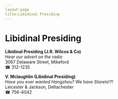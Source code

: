 ```yaml
---
layout:page
title:Libidinal Presiding
---
```

# Libidinal Presiding

**Libidinal Presiding (J.R. Wilcox & Co)**  
_Hear our advert on the radio_  
3067 Delaware Street, Mikeford  
☎ 312-1235



**V. Mclaughlin (Libidinal Presiding)**  
_Have you ever wanted Hangzhou? We have Starets!?!_  
Leicester & Jackson, Deltachester  
☎ 756-4042



